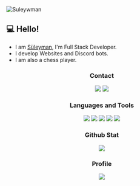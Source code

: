 <p align="left"> <img src="https://komarev.com/ghpvc/?username=sTheHunter&label=Profile%20views&color=000000&style=flat" alt="Suleywman" /> </p>

## 💻 Hello!
- I am [Süleyman](https://discord.com/users/512316280129323022), I'm Full Stack Developer.
- I develop Websites and Discord bots.
- I am also a chess player.

<div align="center">
<h3>Contact</h3>
<a href="https://discord.com/users/512316280129323022" target"blank_"><img src="https://img.shields.io/badge/discord%20-111111.svg?&style=for-the-badge&logo=discord&logoColor=white"></a>
<a href="https://twitter.com/suleywman" target"blank_"><img src="https://img.shields.io/badge/Twitter%20-111111.svg?&style=for-the-badge&logo=Twitter&logoColor=white"></a>
</div>


<div align="center">
<h3>Languages and Tools</h3>
<img src="https://img.shields.io/badge/JavaScript%20-111111.svg?&style=for-the-badge&logo=JavaScript&logoColor=white">
<img src="https://img.shields.io/badge/Node.js%20-111111.svg?&style=for-the-badge&logo=Node.js&logoColor=white">
<img src="https://img.shields.io/badge/Python%20-111111.svg?&style=for-the-badge&logo=Python&logoColor=white">
<img src="https://img.shields.io/badge/HTML5%20-111111.svg?&style=for-the-badge&logo=HTML5&logoColor=white">
<img src="https://img.shields.io/badge/CSS%20-111111.svg?&style=for-the-badge&logo=CSS3&logoColor=white">
</div>


<div align="center">
<h3>Github Stat</h3>
   <a href="https://github.com/suleywman" target="_blank">
      <img src="https://github-readme-stats.vercel.app/api/?username=suleywman&show_icons=true&title_color=fff&icon_color=79ff97&text_color=9f9f9f&bg_color=151515">
   </a>
</div>

<div align="center">
<h3>Profile</h3>
   <a href="https://discord.com/users/512316280129323022" target="_blank">
      <img src="https://lanyard-profile-readme.vercel.app/api/512316280129323022">
   </a>
</div>
